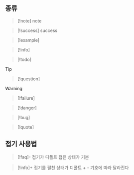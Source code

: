 
## 종류

>[!note] note

>[!success] success

>[!example]

>[!info]

>[!todo]

>[!tip]

>[!question]

>[!warning]

>[!failure]

>[!danger]

>[!bug]

>[!quote]

## 접기 사용법
>[!faq]- 접기가 디폴트
>접은 상태가 기본

>[!info]+ 접기를 펼친 상태가 디폴트
> \+ \- 기호에 따라 달라진다  
